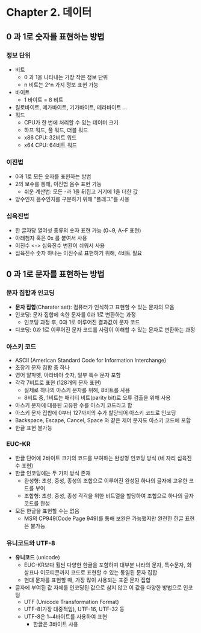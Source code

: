 # Chapter 2. 데이터

## 0 과 1로 숫자를 표현하는 방법

### 정보 단위

- 비트
  - 0 과 1을 나타내는 가장 작은 정보 단위
  - n 비트는 2^n 가지 정보 표현 가능
- 바이트
  - 1 바이트 = 8 비트
- 킬로바이트, 메가바이트, 기가바이트, 테라바이트 ...
- 워드
  - CPU가 한 번에 처리할 수 있는 데이터 크기
  - 하프 워드, 풀 워드, 더블 워드
  - x86 CPU: 32비트 워드
  - x64 CPU: 64비트 워드


### 이진법

- 0과 1로 모든 숫자를 표현하는 방법
- 2의 보수를 통해, 이진법 음수 표현 가능
  - 쉬운 계산법: 모든 -과 1을 뒤집고 거기에 1을 더한 값
- 양수인지 음수인지를 구분하기 위해 "플래그"를 사용

### 십육진법

- 한 글자당 열여섯 종류의 숫자 표현 가능 (0~9, A~F 표현)
- 아래첨자 혹은 0x 를 붙여서 사용
- 이진수 <-> 십육진수 변환이 쉬워서 사용
- 십육진수 숫자 하나는 이진수로 표현하기 위해, 4비트 필요


## 0 과 1로 문자를 표현하는 방법

### 문자 집합과 인코딩

- **문자 집합**(Charater set): 컴퓨터가 인식하고 표현할 수 있는 문자의 모음
- 인코딩: 문자 집합에 속한 문자를 0과 1로 변환하는 과정
  - 인코딩 과정 후, 0과 1로 이루어진 결과값이 문자 코드
- 디코딩: 0과 1로 이루어진 문자 코드를 사람이 이해할 수 있는 문자로 변환하는 과정


### 아스키 코드

- ASCII (American Standard Code for Information Interchange)
- 초창기 문자 집합 중 하나
- 영어 알파벳, 아라비아 숫자, 일부 특수 문자 포함
- 각각 7비트로 표현 (128개의 문자 표현)
  - 실제로 하나의 아스키 문자를 위해, 8비트를 사용
  - 8비트 중, 1비트는 패리티 비트(parity bit)로 오류 검출을 위해 사용
- 아스키 문자에 대응된 고유한 수를 아스키 코드라고 함
- 아스키 문자 집합에 0부터 127까지의 수가 할당되어 아스키 코드로 인코딩
- Backspace, Escape, Cancel, Space 와 같은 제어 문자도 아스키 코드에 포함
- 한글 표현 불가능

### EUC-KR

- 한글 단어에 2바이트 크기의 코드를 부여하는 완성형 인코딩 방식 (네 자리 십육진수 표현)
- 한글 인코딩에는 두 가지 방식 존재
  - 완성형: 초성, 중성, 종성의 조합으로 이루어진 완성된 하나의 글자에 고유한 코드를 부여
  - 조합형: 초성, 중성, 종성 각각을 위한 비트열을 할당하여 조합으로 하나의 글자 코드를 완성
- 모든 한글을 표현할 수는 없음
  - MS의 CP949(Code Page 949)를 통해 보완은 가능했지만 완전한 한글 표현은 불가능

### 유니코드와 UTF-8

- **유니코드** (unicode)
  - EUC-KR보다 훨씬 다양한 한글을 포함하며 대부분 나라의 문자, 특수문자, 화살표나 이모티콘까지 코드로 표현할 수 있는 통일된 문자 집합
  - 현대 문자를 표현할 때, 가장 많이 사용되는 표준 문자 집합
- 글자에 부여된 값 자체를 인코딩된 값으로 삼지 않고 이 값을 다양한 방법으로 인코딩
  - UTF (Unicode Transformation Format)
  - UTF-8(가장 대중적임), UTF-16, UTF-32 등
  - UTF-8은 1~4바이트를 사용하여 표현
    - 한글은 3바이트 사용
